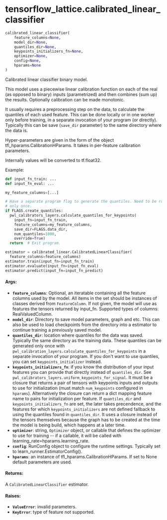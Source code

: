 <div itemscope itemtype="http://developers.google.com/ReferenceObject">
<meta itemprop="name" content="tensorflow_lattice.calibrated_linear_classifier" />
</div>

# tensorflow_lattice.calibrated_linear_classifier

``` python
calibrated_linear_classifier(
    feature_columns=None,
    model_dir=None,
    quantiles_dir=None,
    keypoints_initializers_fn=None,
    optimizer=None,
    config=None,
    hparams=None
)
```

Calibrated linear classifier binary model.



This model uses a piecewise linear calibration function on each of the
real (as opposed to binary) inputs (parametrized) and then combines (sum up)
the results. Optionally calibration can be made monotonic.

It usually requires a preprocessing step on the data, to calculate the
quantiles of each used feature. This can be done locally or in one worker
only before training, in a separate invocation of your program (or directly).
Typically this can be save (`save_dir` parameter) to the same
directory where the data is.

Hyper-parameters are given in the form of the object
tfl_hparams.CalibrationHParams. It takes in per-feature calibration
parameters.

Internally values will be converted to tf.float32.

Example:

```python
def input_fn_train: ...
def input_fn_eval: ...

my_feature_columns=[...]

# Have a separate program flag to generate the quantiles. Need to be run
# only once.
if FLAGS.create_quantiles:
  pwl_calibrators_layers.calculate_quantiles_for_keypoints(
    input_fn=input_fn_train,
    feature_columns=my_feature_columns,
    save_dir=FLAGS.data_dir,
    num_quantiles=1000,
    override=True)
  return  # Exit program.

estimator = calibrated_linear.CalibratedLinearClassifier(
  feature_columns=feature_columns)
estimator.train(input_fn=input_fn_train)
estimator.evaluate(input_fn=input_fn_eval)
estimator.predict(input_fn=input_fn_predict)
```

#### Args:

* <b>`feature_columns`</b>: Optional, an iteratable containing all the feature
    columns used by the model. All items in the set should be instances of
    classes derived from `FeatureColumn`. If not given, the model will
    use as features the tensors returned by input_fn.
    Supported types of columns: RealValuedColumn.
* <b>`model_dir`</b>: Directory to save model parameters, graph and etc. This can
    also be used to load checkpoints from the directory into a estimator to
    continue training a previously saved model.
* <b>`quantiles_dir`</b>: location where quantiles for the data was saved. Typically
    the same directory as the training data. These quantiles can be
    generated only once with
    `pwl_calibration_layers.calculate_quantiles_for_keypoints` in a separate
    invocation of your program. If you don't want to use quantiles, you can
    set `keypoints_initializer` instead.
* <b>`keypoints_initializers_fn`</b>: if you know the distribution of your
    input features you can provide that directly instead of `quantiles_dir`.
    See `pwl_calibrators_layers.uniform_keypoints_for_signal`. It must be
    a closure that returns a pair of tensors with keypoints inputs and
    outputs to use for initialization (must match `num_keypoints` configured
    in `hparams`). Alternatively the closure can return a dict mapping
    feature name to pairs for initialization per feature. If `quantiles_dir`
    and `keypoints_initializers_fn` are set, the later takes precendence,
    and the features for which `keypoints_initializers` are not defined
    fallback to using the quantiles found in `quantiles_dir`. It uses a
    closure instead of the tensors themselves because the graph has to be
    created at the time the model is being build, which happens at a later
    time.
* <b>`optimizer`</b>: string, `Optimizer` object, or callable that defines the
    optimizer to use for training -- if a callable, it will be called with
    learning_rate=hparams.learning_rate.
* <b>`config`</b>: RunConfig object to configure the runtime settings. Typically set
    to learn_runner.EstimatorConfig().
* <b>`hparams`</b>: an instance of tfl_hparams.CalibrationHParams. If set to
    None default parameters are used.


#### Returns:

A `CalibratedLinearClassifier` estimator.


#### Raises:

* <b>`ValueError`</b>: invalid parameters.
* <b>`KeyError`</b>: type of feature not supported.